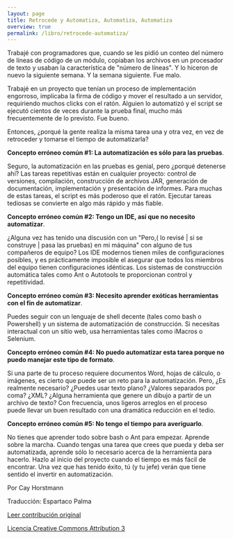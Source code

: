 ```yaml
---
layout: page
title: Retrocede y Automatiza, Automatiza, Automatiza
overview: true
permalink: /libro/retrocede-automatiza/
---
```


Trabajé con programadores que, cuando se les pidió un conteo del número de líneas de código de un módulo, copiaban los archivos en un procesador de texto y usaban la característica de "número de líneas". Y lo hiceron de nuevo la siguiente semana. Y la semana siguiente. Fue malo.

Trabajé en un proyecto que tenían un proceso de implementación engorroso, implicaba la firma de código y  mover el resultado a un servidor, requiriendo muchos clicks con el ratón. Alguien lo automatizó y el script se ejecutó cientos de veces durante la prueba final, mucho más frecuentemente de lo previsto. Fue bueno.

Entonces, ¿porqué la gente realiza la misma tarea una y otra vez, en vez de retroceder y tomarse el tiempo de automatizarla?

**Concepto erróneo común #1: La automatización es sólo para las pruebas**.

Seguro, la automatización en las pruebas es genial, pero ¿porqué detenerse ahí? Las tareas repetitivas están en cualquier proyecto: control de versiones, compilación, construcción de archivos JAR, generación de documentación, implementación y presentación de informes. Para muchas de estas tareas, el script es más poderoso que el ratón. Ejecutar tareas tediosas se convierte en algo más rápido y más fiable.

**Concepto erróneo común #2: Tengo un IDE, así que no necesito automatizar**.

¿Alguna vez has tenido una discusión con un "Pero,( lo revisé | si se construye | pasa las pruebas) en mi máquina" con alguno de tus compañeros de equipo? Los IDE modernos tienen miles de configuraciones posibles, y es prácticamente imposible el asegurar que todos los miembros del equipo tienen configuraciones idénticas. Los sistemas de construcción automática tales como Ant o Autotools te proporcionan control y repetitividad.

**Concepto erróneo común #3: Necesito aprender exóticas herramientas con el fin de automatizar**.

Puedes seguir con un lenguaje de shell decente (tales como bash o Powershell) y un sistema de automatización de construcción. Si necesitas interactual con un sitio web, usa herramientas tales como iMacros o Selenium.

**Concepto erróneo común #4: No puedo automatizar esta tarea porque no puedo manejar este tipo de formato**.

Si una parte de tu proceso requiere documentos Word, hojas de cálculo, o imágenes, es cierto que puede ser un reto para la automatización. Pero, ¿Es realmente necesario? ¿Puedes usar texto plano? ¿Valores separados por coma? ¿XML? ¿Alguna herramienta que genere un dibujo a partir de un archivo de texto? Con frecuencia, unos ligeros arreglos en el proceso puede llevar un buen resultado con una dramática reducción en el tedio.

**Concepto erróneo común #5: No tengo el tiempo para averiguarlo**.

No tienes que aprender todo sobre bash o Ant para empezar. Aprende sobre la marcha. Cuando tengas una tarea que crees que pueda y deba ser automatizada, aprende sólo lo necesario acerca de la herramienta para hacerlo. Hazlo al inicio del proyecto cuando el tiempo es más fácil de encontrar. Una vez que has tenido éxito, tú (y tu jefe) verán que tiene sentido el invertir en automatización.

Por Cay Horstmann 

Traducción: Espartaco Palma

[Leer contribución original](http://programmer.97things.oreilly.com/wiki/index.php/Step_Back_and_Automate%2C_Automate%2C_Automate)

[Licencia Creative Commons Attribution 3](http://creativecommons.org/licenses/by/3.0/us/deed.es)